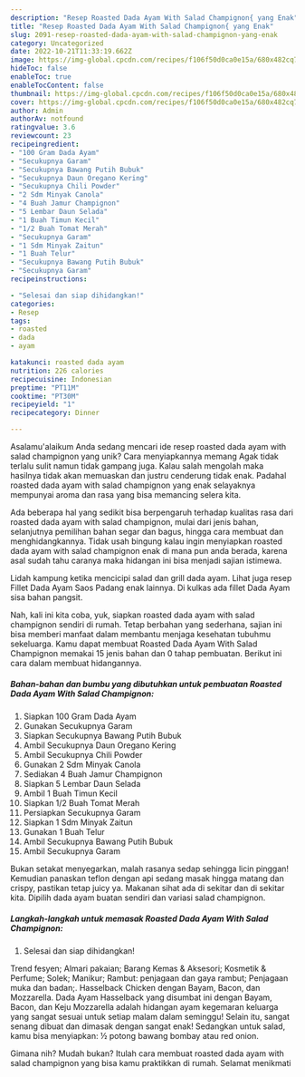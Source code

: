 ```yaml
---
description: "Resep Roasted Dada Ayam With Salad Champignon{ yang Enak"
title: "Resep Roasted Dada Ayam With Salad Champignon{ yang Enak"
slug: 2091-resep-roasted-dada-ayam-with-salad-champignon-yang-enak
category: Uncategorized
date: 2022-10-21T11:33:19.662Z
image: https://img-global.cpcdn.com/recipes/f106f50d0ca0e15a/680x482cq70/roasted-dada-ayam-with-salad-champignon-foto-resep-utama.jpg
hideToc: false
enableToc: true
enableTocContent: false
thumbnail: https://img-global.cpcdn.com/recipes/f106f50d0ca0e15a/680x482cq70/roasted-dada-ayam-with-salad-champignon-foto-resep-utama.jpg
cover: https://img-global.cpcdn.com/recipes/f106f50d0ca0e15a/680x482cq70/roasted-dada-ayam-with-salad-champignon-foto-resep-utama.jpg
author: Admin
authorAv: notfound
ratingvalue: 3.6
reviewcount: 23
recipeingredient:
- "100 Gram Dada Ayam"
- "Secukupnya Garam"
- "Secukupnya Bawang Putih Bubuk"
- "Secukupnya Daun Oregano Kering"
- "Secukupnya Chili Powder"
- "2 Sdm Minyak Canola"
- "4 Buah Jamur Champignon"
- "5 Lembar Daun Selada"
- "1 Buah Timun Kecil"
- "1/2 Buah Tomat Merah"
- "Secukupnya Garam"
- "1 Sdm Minyak Zaitun"
- "1 Buah Telur"
- "Secukupnya Bawang Putih Bubuk"
- "Secukupnya Garam"
recipeinstructions:

- "Selesai dan siap dihidangkan!"
categories:
- Resep
tags:
- roasted
- dada
- ayam

katakunci: roasted dada ayam 
nutrition: 226 calories
recipecuisine: Indonesian
preptime: "PT11M"
cooktime: "PT30M"
recipeyield: "1"
recipecategory: Dinner

---
```



Asalamu'alaikum Anda sedang mencari ide resep roasted dada ayam with salad champignon yang unik? Cara menyiapkannya memang Agak tidak terlalu sulit namun tidak gampang juga. Kalau salah mengolah maka hasilnya tidak akan memuaskan dan justru cenderung tidak enak. Padahal roasted dada ayam with salad champignon yang enak selayaknya mempunyai aroma dan rasa yang bisa memancing selera kita.


Ada beberapa hal yang sedikit bisa berpengaruh terhadap kualitas rasa dari roasted dada ayam with salad champignon, mulai dari jenis bahan, selanjutnya pemilihan bahan segar dan bagus, hingga cara membuat dan menghidangkannya. Tidak usah bingung kalau ingin menyiapkan roasted dada ayam with salad champignon enak di mana pun anda berada, karena asal sudah tahu caranya maka hidangan ini bisa menjadi sajian istimewa.

Lidah kampung ketika mencicipi salad dan grill dada ayam. Lihat juga resep Fillet Dada Ayam Saos Padang enak lainnya. Di kulkas ada fillet Dada Ayam sisa bahan pangsit.


Nah, kali ini kita coba, yuk, siapkan roasted dada ayam with salad champignon sendiri di rumah. Tetap berbahan yang sederhana, sajian ini bisa memberi manfaat dalam membantu menjaga kesehatan tubuhmu sekeluarga. Kamu dapat membuat Roasted Dada Ayam With Salad Champignon memakai 15 jenis bahan dan 0 tahap pembuatan. Berikut ini cara dalam membuat hidangannya.

<!--inarticleads1-->

##### Bahan-bahan dan bumbu yang dibutuhkan untuk pembuatan Roasted Dada Ayam With Salad Champignon:

1. Siapkan 100 Gram Dada Ayam
1. Gunakan Secukupnya Garam
1. Siapkan Secukupnya Bawang Putih Bubuk
1. Ambil Secukupnya Daun Oregano Kering
1. Ambil Secukupnya Chili Powder
1. Gunakan 2 Sdm Minyak Canola
1. Sediakan 4 Buah Jamur Champignon
1. Siapkan 5 Lembar Daun Selada
1. Ambil 1 Buah Timun Kecil
1. Siapkan 1/2 Buah Tomat Merah
1. Persiapkan Secukupnya Garam
1. Siapkan 1 Sdm Minyak Zaitun
1. Gunakan 1 Buah Telur
1. Ambil Secukupnya Bawang Putih Bubuk
1. Ambil Secukupnya Garam


Bukan setakat menyegarkan, malah rasanya sedap sehingga licin pinggan! Kemudian panaskan teflon dengan api sedang masak hingga matang dan crispy, pastikan tetap juicy ya. Makanan sihat ada di sekitar dan di sekitar kita. Dipilih dada ayam buatan sendiri dan variasi salad champignon. 

<!--inarticleads2-->

##### Langkah-langkah untuk memasak Roasted Dada Ayam With Salad Champignon:


1. Selesai dan siap dihidangkan!

Trend fesyen; Almari pakaian; Barang Kemas &amp; Aksesori; Kosmetik &amp; Perfume; Solek; Manikur; Rambut: penjagaan dan gaya rambut; Penjagaan muka dan badan;. Hasselback Chicken dengan Bayam, Bacon, dan Mozzarella. Dada Ayam Hasselback yang disumbat ini dengan Bayam, Bacon, dan Keju Mozzarella adalah hidangan ayam kegemaran keluarga yang sangat sesuai untuk setiap malam dalam seminggu! Selain itu, sangat senang dibuat dan dimasak dengan sangat enak! Sedangkan untuk salad, kamu bisa menyiapkan: ½ potong bawang bombay atau red onion. 

Gimana nih? Mudah bukan? Itulah cara membuat roasted dada ayam with salad champignon yang bisa kamu praktikkan di rumah. Selamat menikmati
